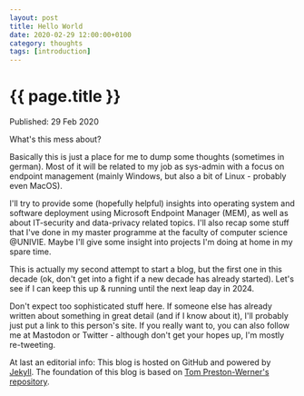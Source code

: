 ```yaml
---
layout: post
title: Hello World
date: 2020-02-29 12:00:00+0100
category: thoughts
tags: [introduction]
---
```


{{ page.title }}
================

<p class="meta">Published: 29 Feb 2020</p>

What's this mess about?

Basically this is just a place for me to dump some thoughts (sometimes in german). Most of it will be related to my job as sys-admin with a focus on endpoint management (mainly Windows, but also a bit of Linux - probably even MacOS). 

I'll try to provide some (hopefully helpful) insights into operating system and software deployment using Microsoft Endpoint Manager (MEM), as well as about IT-security and data-privacy related topics. I'll also recap some stuff that I've done in my master programme at the faculty of computer science @UNIVIE. Maybe I'll give some insight into projects I'm doing at home in my spare time.

This is actually my second attempt to start a blog, but the first one in this decade (ok, don't get into a fight if a new decade has already started). Let's see if I can keep this up & running until the next leap day in 2024.

Don't expect too sophisticated stuff here. If someone else has already written about something in great detail (and if I know about it), I'll probably just put a link to this person's site.
If you really want to, you can also follow me at Mastodon or Twitter - although don't get your hopes up, I'm mostly re-tweeting.

At last an editorial info: This blog is hosted on GitHub and powered by [Jekyll](http://github.com/jekyll/jekyll/).
The foundation of this blog is based on [Tom Preston-Werner's repository](https://github.com/mojombo/mojombo.github.io).



